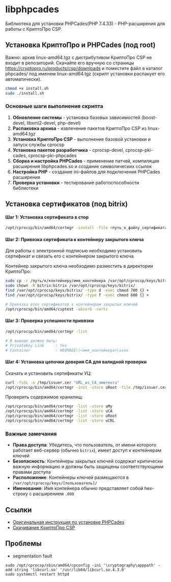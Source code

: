 # libphpcades

Библиотека для установки PHPCades(PHP 7.4.33) - PHP-расширения для работы с КриптоПро CSP.

## Установка КриптоПро и PHPCades (под root)

Важно: архив linux-amd64.tgz с дистрибутивом КриптоПро CSP не входит в репозиторий. Скачайте его вручную со страницы https://cryptopro.ru/products/csp/downloads и поместите файл в каталог phpcades/ под именем linux-amd64.tgz (скрипт установки распакует его автоматически).

```bash
chmod +x install.sh
sudo ./install.sh
```

### Основные шаги выполнения скрипта

1. **Обновление системы** - установка базовых зависимостей (boost-devel, libxml2-devel, php-devel)
2. **Распаковка архива** - извлечение пакетов КриптоПро CSP из linux-amd64.tgz
3. **Установка КриптоПро CSP** - выполнение базовой установки и запуск службы cprocsp
4. **Установка пакетов разработчика** - cprocsp-devel, cprocsp-pki-cades, cprocsp-pki-phpcades
5. **Сборка и настройка PHPCades** - применение патчей, компиляция расширения libphpcades.so и создание символических ссылок
6. **Настройка PHP** - создание ini-файлов для подключения PHPCades расширения
7. **Проверка установки** - тестирование работоспособности библиотеки

## Установка сертификатов (под bitrix)
#### Шаг 1: Установка сертификата в стор

```bash
/opt/cprocsp/bin/amd64/certmgr -install -file <путь_к_файлу_сертификата>
```

#### Шаг 2: Привязка сертификата к контейнеру закрытого ключа

Для работы с электронной подписью необходимо установить сертификат и связать его с контейнером закрытого ключа.

Контейнер закрытого ключа необходимо разместить в директории КриптоПро:

```bash
sudo cp -r /путь/к/контейнеру/имя_контейнера /var/opt/cprocsp/keys/bitrix/
sudo chown -R bitrix:bitrix /var/opt/cprocsp/keys/bitrix/
find /var/opt/cprocsp/keys/bitrix/ -type d -exec chmod 700 {} +
find /var/opt/cprocsp/keys/bitrix/ -type f -exec chmod 600 {} +

```

```bash
# Привязка всех сертификатов к контейнерам закрытых ключей
/opt/cprocsp/bin/amd64/csptest -absorb -certs
```

#### Шаг 3: Проверка успешности привязки

```bash
/opt/cprocsp/bin/amd64/certmgr -list

# В выводе должно быть:
# PrivateKey Link     : Yes
# Container           : HDIMAGE\\<имя_контейнера>\xxxx
```

#### Шаг 4: Установка цепочки доверия CA для валидной проверки

Скачать и установить сертификаты УЦ:
```bash
curl -fsSL -o /tmp/issuer.cer "URL_из_CA_эмитента"
/opt/cprocsp/bin/amd64/certmgr -inst -store uRoot -file /tmp/issuer.cer
```

Проверить содержимое хранилищ:
```bash
/opt/cprocsp/bin/amd64/certmgr -list -store uMy
/opt/cprocsp/bin/amd64/certmgr -list -store uCA
/opt/cprocsp/bin/amd64/certmgr -list -store uRoot
/opt/cprocsp/bin/amd64/certmgr -list -store uCRL
```

### Важные замечания

- **Права доступа**: Убедитесь, что пользователь, от имени которого работает веб-сервер (обычно `bitrix`), имеет доступ к контейнерам ключей
- **Безопасность**: Контейнеры закрытых ключей содержат критически важную информацию и должны быть защищены соответствующими правами доступа
- **Расположение**: Контейнеры ключей размещаются в `/var/opt/cprocsp/keys/[пользователь]/`
- **Именование**: Имя контейнера обычно представляет собой hex-строку с расширением `.000`

## Ссылки

- [Оригинальная инструкция по установке PHPCades](https://docs.cryptopro.ru/cades/phpcades/phpcades-install-archived)
- [Скачивание КриптоПро CSP](https://cryptopro.ru/products/csp/downloads)


## Проблемы

- segmentation fault
```
sudo /opt/cprocsp/sbin/amd64/cpconfig -ini '\cryptography\apppath' -add string 'libcurl.so' '/usr/lib64/libcurl.so.4.3.0'
sudo systemctl restart httpd
```
